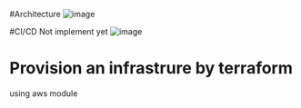 #Architecture
![image](https://user-images.githubusercontent.com/57975571/163742335-2b05f6a2-8be0-4f85-bf44-4831c30b1510.png)

#CI/CD
Not implement yet
![image](https://user-images.githubusercontent.com/57975571/163742436-ddedcc74-e766-4e70-aaab-bdc8e87eacbf.png)


# Provision an infrastrure by terraform 
using aws module

